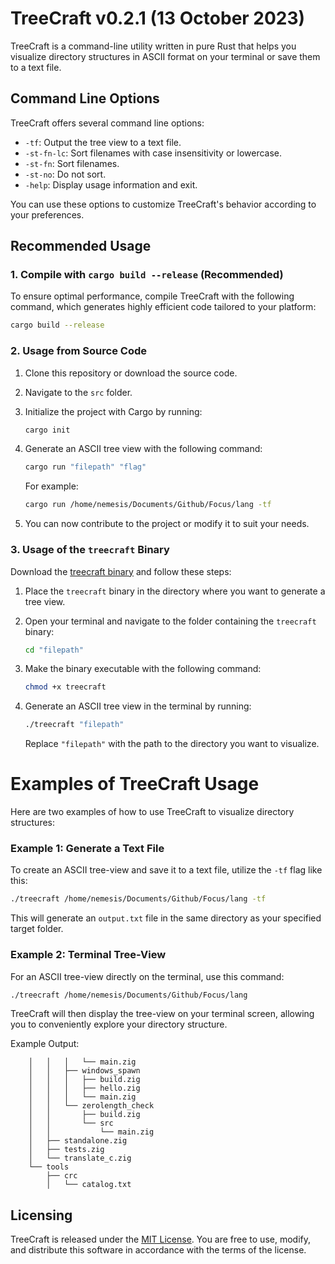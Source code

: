 # TreeCraft v0.2.1 (13 October 2023)

TreeCraft is a command-line utility written in pure Rust that helps you visualize directory structures in ASCII format on your terminal or save them to a text file.

## Command Line Options

TreeCraft offers several command line options:

- `-tf`: Output the tree view to a text file.
- `-st-fn-lc`: Sort filenames with case insensitivity or lowercase.
- `-st-fn`: Sort filenames.
- `-st-no`: Do not sort.
- `-help`: Display usage information and exit.

You can use these options to customize TreeCraft's behavior according to your preferences.

## Recommended Usage

### 1. Compile with `cargo build --release` (Recommended)

To ensure optimal performance, compile TreeCraft with the following command, which generates highly efficient code tailored to your platform:

```bash
cargo build --release
```

### 2. Usage from Source Code

1. Clone this repository or download the source code.

2. Navigate to the `src` folder.

3. Initialize the project with Cargo by running:

   ```bash
   cargo init
   ```

4. Generate an ASCII tree view with the following command:

   ```bash
   cargo run "filepath" "flag"
   ```

   For example:

   ```bash
   cargo run /home/nemesis/Documents/Github/Focus/lang -tf
   ```

5. You can now contribute to the project or modify it to suit your needs.

### 3. Usage of the `treecraft` Binary

Download the [treecraft binary](https://github.com/allaboutevemirolive/treecraft/releases/tag/treecraft) and follow these steps:

1. Place the `treecraft` binary in the directory where you want to generate a tree view.

2. Open your terminal and navigate to the folder containing the `treecraft` binary:

   ```bash
   cd "filepath"
   ```

3. Make the binary executable with the following command:

   ```bash
   chmod +x treecraft
   ```

4. Generate an ASCII tree view in the terminal by running:

   ```bash
   ./treecraft "filepath"
   ```

   Replace `"filepath"` with the path to the directory you want to visualize.



# Examples of TreeCraft Usage

Here are two examples of how to use TreeCraft to visualize directory structures:

### Example 1: Generate a Text File

To create an ASCII tree-view and save it to a text file, utilize the `-tf` flag like this:

```bash
./treecraft /home/nemesis/Documents/Github/Focus/lang -tf
```

This will generate an `output.txt` file in the same directory as your specified target folder.

### Example 2: Terminal Tree-View

For an ASCII tree-view directly on the terminal, use this command:

```bash
./treecraft /home/nemesis/Documents/Github/Focus/lang
```

TreeCraft will then display the tree-view on your terminal screen, allowing you to conveniently explore your directory structure.

Example Output:
```
    │   │   │   └── main.zig
    │   │   ├── windows_spawn
    │   │   │   ├── build.zig
    │   │   │   ├── hello.zig
    │   │   │   └── main.zig
    │   │   └── zerolength_check
    │   │       ├── build.zig
    │   │       └── src
    │   │           └── main.zig
    │   ├── standalone.zig
    │   ├── tests.zig
    │   └── translate_c.zig
    └── tools
        ├── crc
        │   └── catalog.txt
```


## Licensing

TreeCraft is released under the [MIT License](LICENSE). You are free to use, modify, and distribute this software in accordance with the terms of the license.